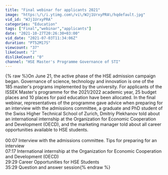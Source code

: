 ```yaml
---
title: "Final webinar for applicants 2021"
image: "https:\/\/i.ytimg.com\/vi\/WJj1UrxyPRA\/hqdefault.jpg"
vid_id: "WJj1UrxyPRA"
categories: "Education"
tags: ["Final","webinar","applicants"]
date: "2021-10-27T20:26:30+03:00"
vid_date: "2021-07-03T11:34:06Z"
duration: "PT52M17S"
viewcount: "37"
likeCount: "2"
dislikeCount: "0"
channel: "HSE Master's Programme Governance of STI"
---
```

{% raw %}On June 21, the active phase of the HSE admission campaign began. Governance of science, technology and innovation is one of the<br />185 master's programs implemented by the university. For applicants of the ISSEK Master's programme for the 2021/2022 academic year, 25 budget places and 10 places for paid education have been allocated. In the final webinar, representatives of the programme gave advice when preparing for an interview with the admissions committee, a graduate and PhD student of the Swiss Higher Technical School of Zurich, Dmitriy Plekhanov told about an international internship at the Organization for Economic Cooperation and Development (OECD), and the marketing manager told about all career opportunities available to HSE students.<br /><br />00:07 Interview with the admissions committee. Tips for preparing for an interview<br />07:17 International internship at the Organization for Economic Cooperation and Development (OECD)<br />29:29 Career Opportunities for HSE Students<br />35:29 Question and answer session{% endraw %}
